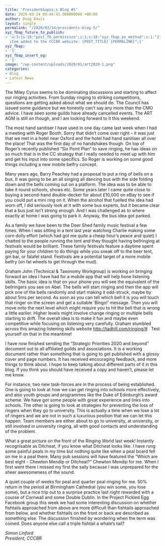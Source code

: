 ```yaml
---
title: 'President&apos;s Blog #5'
date: 2020-03-14 09:44:41.000000000 +00:00
author: Doug Davis
layout: single
permalink: "/2020/03/14/presidents-blog-5/"
xyz_fbap_future_to_publish:
- 'a:3:{s:18:"post_fb_permission";i:1;s:18:"xyz_fbap_po_method";s:1:"2";s:16:"xyz_fbap_message";s:62:"News
  item added to the CCCBR website: {POST_TITLE} {PERMALINK}";}'
xyz_fbap:
- '1'
xyz_fbap_insert_og:
- '1'
image: "/wp-content/uploads/2020/01/art2020-1.png"
categories:
- Blog
- Latest News
---
```

The Miley Cyrus seems to be dominating discussions and starting to affect our ringing activities. From Sunday ringing to striking competitions, questions are getting asked about what we should do. The Council has issued some guidance but we honestly can’t say any more than the CMO advice. I have seen some guilds have already cancelled events. The ART AGM is still on though, and I am looking forward to it this weekend.

The most hand sanitiser I have used in one day came last week when I had a meeting with Roger Booth. Sorry that didn’t come over right – it was just that we met in a hotel near Oxford and the hotel had hand sanitiser all over the place! That was the first day of no handshakes though. On top of Roger’s recently published “Six Point Plan” to save ringing, he has ideas on so much that is in the CC strategy that I really needed to meet up with him and get his input into some specifics. So Roger is working on some good things including a new mobile belfry concept.

Many years ago, Barry Peachey had a proposal to put a ring of bells on a bus. It was going to be an all singing all dancing bus with the side folding down and the bells coming out on a platform. The idea was to be able to take it round schools, shows etc. Some years later I came quite close to buying a second-hand double-decker for about £10,000 on eBay to see if you could put a mini ring on it. When the alcohol that fuelled the idea had worn off, I did seriously look at it with some bus experts, but it became clear that a bus just isn’t strong enough. And I was challenged as to where exactly at home I was going to park it. Anyway, the bus idea got parked.

As a family we have been to the Deer Shed family music festival a few times. When I was sitting in a tent last year watching Charlie making some corn dolly effort (which had got me quite a cheap hour’s peace and quiet) I chatted to the people running the tent and they thought having bellringing at festivals would be brilliant. These family festivals feature a daytime spent paying for your children to do things while you sneak off to the beer tent, gin bar, or falafel stand. Festivals are a potential target of a more mobile belfry (on fat wheels to get through the mud).

Graham John (Technical & Taxonomy Workgroup) is working on bringing forward an idea I have had for a mobile app that will help hone listening skills. The basic idea is that on your phone you will see the equivalent of the bellringers you see on Abel. The bells will start ringing and then the app will pick one of the bells randomly and start making it odd-struck, maybe by about 5ms per second. As soon as you can tell which bell it is you will touch that ringer on the screen and get a suitable ‘Bingo!’ message. Then you will move onto the next level which might require you to hit the bell that is wrong a little earlier. Higher levels might involve change ringing or multiple bells starting to drift. The overall idea is to make it fun and maybe even competitive while focusing on listening very carefully. Graham stumbled across this amazing listening skills website <a href="http://tadhill.com/ringing/" target="_blank" rel="noopener noreferrer">http://tadhill.com/ringing/#</a>   Test yourself on that in the meantime!

I have now finished sending the “Strategic Priorities 2020 and beyond” document out to all affiliated guilds and associations. It is a working document rather than something that is going to get published with a glossy cover and page numbers. It has received encouraging feedback, and more things to think about. I hope to keep talking about different parts of it in this blog. If you think you should have received a copy and haven’t, please let me know.

For instance, two new task-forces are in the process of being established. One is going to look at how we can get ringing into schools more effectively, and also youth groups and programmes like the Duke of Edinburgh’s award scheme. We have got some people with great experience and links into schools. The other is going to look at strategies for preventing the loss of ringers when they go to university. This is actually a time when we lose a lot of ringers and we are not in such a luxurious position that we can let this happen. Team members are either about to go to university, at university, or still involved in university ringing, all with good contacts and understanding of the problem.

What a great picture on the front of the Ringing World last week! Instantly recognisable as Ditcheat, if you know what Ditcheat looks like. I have rung some painful peals in my time but nothing quite like when a peal board fell on me in a peal there. Many pub sessions will have featured the “Which are best eight - Chewton Mendip or Ditcheat?” Chewton Mendip for me. When I first went there I missed my first the sally because I was unprepared for the sheer awesomeness of the sound.

A quiet couple of weeks for peal and quarter peal ringing for me. 50% return in the period at Birmingham Cathedral (you win some, you lose some), but a nice trip out to a surprise practice last night rewarded with a course of Cornwall and some Double Dublin. In the Project Pickled Egg Facebook group this week we had some interesting discussion on whether fishtails approached from above are more difficult than fishtails approached from below, and whether fishtails on the front or back are described as something else. The discussion finished by wondering when the term was coined. Does anyone else call a triple fishtail a whale’s tail?

_Simon Linford_  
_President, CCCBR_

